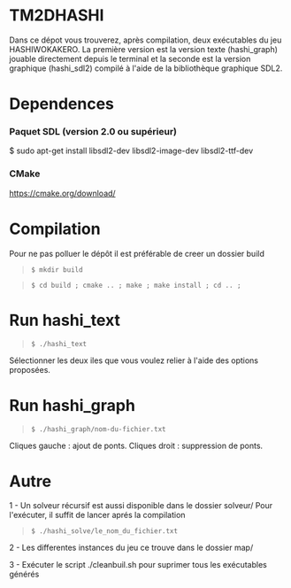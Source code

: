 # TM2DHASHI  

Dans ce dépot vous trouverez, après compilation, deux exécutables du jeu HASHIWOKAKERO.
La première version est la version texte (hashi_graph) jouable directement depuis
le terminal et la seconde est la version graphique (hashi_sdl2) compilé à l'aide de
la bibliothèque graphique SDL2.

# Dependences

### Paquet SDL (version 2.0 ou supérieur)

$ sudo apt-get install libsdl2-dev libsdl2-image-dev  libsdl2-ttf-dev

### CMake

https://cmake.org/download/

# Compilation

Pour ne pas polluer le dépôt il est préférable de creer un dossier build

> `$ mkdir build`

> `$ cd build ; cmake .. ; make ; make install ; cd .. ;`



# Run hashi_text

>`$ ./hashi_text`

Sélectionner les deux iles que vous voulez relier à l'aide des options proposées.


# Run hashi_graph

>`$ ./hashi_graph/nom-du-fichier.txt`

 Cliques gauche : ajout de ponts.
 Cliques droit : suppression de ponts.

 # Autre

 1 - Un solveur récursif est aussi disponible dans le dossier solveur/
 Pour l'exécuter, il suffit de lancer aprés la compilation

 >`$ ./hashi_solve/le_nom_du_fichier.txt`

 2 - Les differentes instances du jeu ce trouve dans le dossier map/

 3 - Exécuter le script ./cleanbuil.sh pour suprimer tous les exécutables générés
